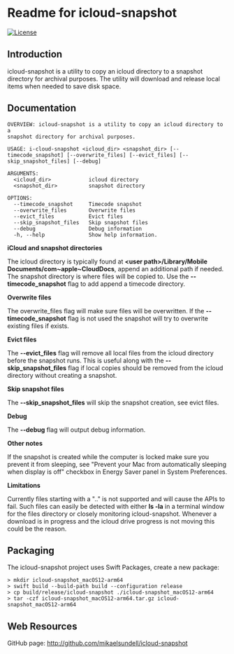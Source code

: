 Readme for icloud-snapshot
==========================

[![License](https://img.shields.io/badge/license-BSD%203--Clause-blue.svg?style=flat-square)](https://github.com/mikaelsundell/icloud-snapshot/blob/master/license.md)

Introduction
------------

icloud-snapshot is a utility to copy an icloud directory to a snapshot directory for archival purposes. The utility will download and release local items when needed to save disk space.

Documentation
-------------

    OVERVIEW: icloud-snapshot is a utility to copy an icloud directory to a
    snapshot directory for archival purposes.

    USAGE: i-cloud-snapshot <icloud_dir> <snapshot_dir> [--timecode_snapshot] [--overwrite_files] [--evict_files] [--skip_snapshot_files] [--debug]

    ARGUMENTS:
      <icloud_dir>            icloud directory
      <snapshot_dir>          snapshot directory

    OPTIONS:
      --timecode_snapshot     Timecode snapshot
      --overwrite_files       Overwrite files
      --evict_files           Evict files
      --skip_snapshot_files   Skip snapshot files
      --debug                 Debug information
      -h, --help              Show help information.
  
  
  
**iCloud and snapshot directories**

The icloud directory is typically found at **\<user path>/Library/Mobile Documents/com\~apple\~CloudDocs**, append an additional path if needed. The snapshot directory is where files will be copied to. Use the **--timecode_snapshot** flag to add append a timecode directory.

**Overwrite files**

The overwrite_files flag will make sure files will be overwritten. If the **--timecode_snapshot** flag is not used the snapshot will try to overwrite existing files if exists.

**Evict files**

The **--evict_files** flag will remove all local files from the icloud directory before the snapshot runs. This is useful along with the **--skip_snapshot_files** flag if local copies should be removed from the icloud directory without creating a snapshot.

**Skip snapshot files**

The **--skip_snapshot_files** will skip the snapshot creation, see evict files.

**Debug**

The **--debug** flag will output debug information.

**Other notes**

If the snapshot is created while the computer is locked make sure you prevent it from sleeping, see "Prevent your Mac from automatically sleeping when display is off" checkbox in Energy Saver panel in System Preferences.

**Limitations**

Currently files starting with a ".." is not supported and will cause the APIs to fail. Such files can easily be detected with either **ls -la** in a terminal window for the files directory or closely monitoring icloud-snapshot. Whenever a download is in progress and the icloud drive progress is not moving this could be the reason.
  
Packaging
---------

The icloud-snapshot project uses Swift Packages, create a new package:

```shell
> mkdir icloud-snapshot_macOS12-arm64
> swift build --build-path build --configuration release
> cp build/release/icloud-snapshot ./icloud-snapshot_macOS12-arm64
> tar -czf icloud-snapshot_macOS12-arm64.tar.gz icloud-snapshot_macOS12-arm64
```

Web Resources
-------------

GitHub page:        http://github.com/mikaelsundell/icloud-snapshot
